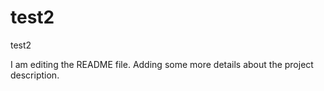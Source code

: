 # test2
test2

I am editing the README file. Adding some more details about the project description.
